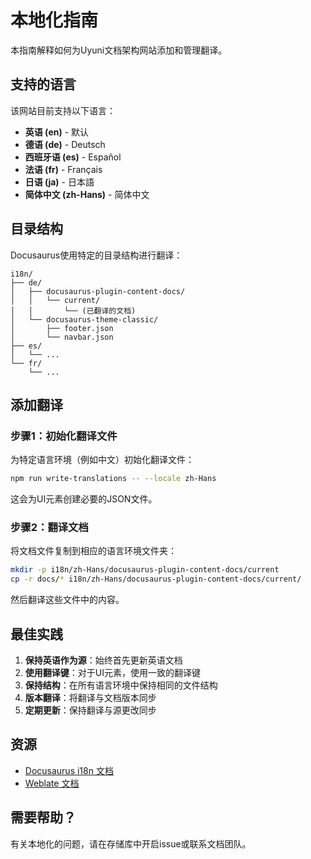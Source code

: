 # 本地化指南

本指南解释如何为Uyuni文档架构网站添加和管理翻译。

## 支持的语言

该网站目前支持以下语言：

- **英语 (en)** - 默认
- **德语 (de)** - Deutsch
- **西班牙语 (es)** - Español
- **法语 (fr)** - Français
- **日语 (ja)** - 日本語
- **简体中文 (zh-Hans)** - 简体中文

## 目录结构

Docusaurus使用特定的目录结构进行翻译：

```
i18n/
├── de/
│   ├── docusaurus-plugin-content-docs/
│   │   └── current/
│   │       └── (已翻译的文档)
│   └── docusaurus-theme-classic/
│       ├── footer.json
│       └── navbar.json
├── es/
│   └── ...
└── fr/
    └── ...
```

## 添加翻译

### 步骤1：初始化翻译文件

为特定语言环境（例如中文）初始化翻译文件：

```bash
npm run write-translations -- --locale zh-Hans
```

这会为UI元素创建必要的JSON文件。

### 步骤2：翻译文档

将文档文件复制到相应的语言环境文件夹：

```bash
mkdir -p i18n/zh-Hans/docusaurus-plugin-content-docs/current
cp -r docs/* i18n/zh-Hans/docusaurus-plugin-content-docs/current/
```

然后翻译这些文件中的内容。

## 最佳实践

1. **保持英语作为源**：始终首先更新英语文档
2. **使用翻译键**：对于UI元素，使用一致的翻译键
3. **保持结构**：在所有语言环境中保持相同的文件结构
4. **版本翻译**：将翻译与文档版本同步
5. **定期更新**：保持翻译与源更改同步

## 资源

- [Docusaurus i18n 文档](https://docusaurus.io/docs/i18n/introduction)
- [Weblate 文档](https://docs.weblate.org/)

## 需要帮助？

有关本地化的问题，请在存储库中开启issue或联系文档团队。